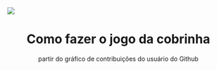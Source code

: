 
  <img align="center" src="https://cdn.discordapp.com/attachments/895041648281649172/895042037815074856/github-contribution-grid-snake.gif">
  <h1 align="center">Como fazer o jogo da cobrinha</h1>
  <p align="center">partir do gráfico de contribuições do usuário do Github</p>



